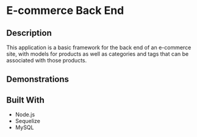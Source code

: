 # E-commerce Back End

## Description

This application is a basic framework for the back end of an e-commerce site, with models for products as well as categories and tags that can be associated with those products.

## Demonstrations

## Built With

* Node.js
* Sequelize
* MySQL

